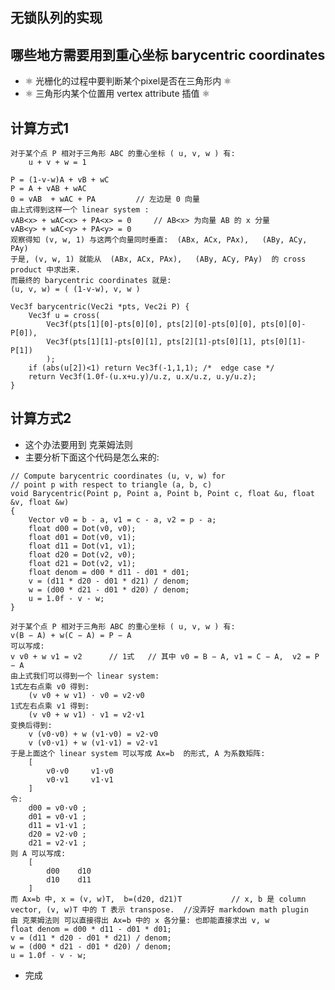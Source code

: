 ## 无锁队列的实现


## 哪些地方需要用到重心坐标 barycentric coordinates
- ⚛️ 光栅化的过程中要判断某个pixel是否在三角形内 ⚛️
- ⚛️ 三角形内某个位置用 vertex attribute 插值 ⚛️



## 计算方式1
	对于某个点 P 相对于三角形 ABC 的重心坐标 ( u, v, w ) 有: 
		u + v + w = 1 

    P = (1-v-w)A + vB + wC 
    P = A + vAB + wAC 
    0 = vAB  + wAC + PA         // 左边是 0 向量
    由上式得到这样一个 linear system :
    vAB<x> + wAC<x> + PA<x> = 0		// AB<x> 为向量 AB 的 x 分量
    vAB<y> + wAC<y> + PA<y> = 0 
    观察得知 (v, w, 1) 与这两个向量同时垂直:  (ABx, ACx, PAx),   (ABy, ACy, PAy) 
    于是, (v, w, 1) 就能从  (ABx, ACx, PAx),   (ABy, ACy, PAy)  的 cross product 中求出来. 
    而最终的 barycentric coordinates 就是: 
    (u, v, w) = ( (1-v-w), v, w )

```
Vec3f barycentric(Vec2i *pts, Vec2i P) { 
    Vec3f u = cross(
		Vec3f(pts[1][0]-pts[0][0], pts[2][0]-pts[0][0], pts[0][0]-P[0]), 
        Vec3f(pts[1][1]-pts[0][1], pts[2][1]-pts[0][1], pts[0][1]-P[1])
		);
    if (abs(u[2])<1) return Vec3f(-1,1,1); /*  edge case */
    return Vec3f(1.0f-(u.x+u.y)/u.z, u.x/u.z, u.y/u.z); 
} 

```
## 计算方式2

- 这个办法要用到 克莱姆法则
- 主要分析下面这个代码是怎么来的:   
```
// Compute barycentric coordinates (u, v, w) for
// point p with respect to triangle (a, b, c)
void Barycentric(Point p, Point a, Point b, Point c, float &u, float &v, float &w)
{
    Vector v0 = b - a, v1 = c - a, v2 = p - a;
    float d00 = Dot(v0, v0);
    float d01 = Dot(v0, v1);
    float d11 = Dot(v1, v1);
    float d20 = Dot(v2, v0);
    float d21 = Dot(v2, v1);
    float denom = d00 * d11 - d01 * d01;
    v = (d11 * d20 - d01 * d21) / denom;
    w = (d00 * d21 - d01 * d20) / denom;
    u = 1.0f - v - w;
}
```



	对于某个点 P 相对于三角形 ABC 的重心坐标 ( u, v, w ) 有:
	v(B − A) + w(C − A) = P − A
	可以写成:
	v v0 + w v1 = v2      // 1式   // 其中 v0 = B − A, v1 = C − A,  v2 = P − A 
	由上式我们可以得到一个 linear system:
	1式左右点乘 v0 得到: 
		(v v0 + w v1) · v0 = v2·v0			
	1式左右点乘 v1 得到: 
		(v v0 + w v1) · v1 = v2·v1	
	变换后得到:
		v (v0·v0) + w (v1·v0) = v2·v0
		v (v0·v1) + w (v1·v1) = v2·v1
	于是上面这个 linear system 可以写成 Ax=b  的形式, A 为系数矩阵:
		[
			v0·v0     v1·v0
			v0·v1     v1·v1
		]
	令:
		d00 = v0·v0 ;
		d01 = v0·v1 ;
		d11 = v1·v1 ;
		d20 = v2·v0 ; 
		d21 = v2·v1 ; 
	则 A 可以写成:
		[
			d00    d10
			d10    d11
		]
	而 Ax=b 中, x = (v, w)T,  b=(d20, d21)T			// x, b 是 column vector, (v, w)T 中的 T 表示 transpose.  //没弄好 markdown math plugin
	由 克莱姆法则 可以直接得出 Ax=b 中的 x 各分量: 也即能直接求出 v, w 
	float denom = d00 * d11 - d01 * d01;
	v = (d11 * d20 - d01 * d21) / denom;
	w = (d00 * d21 - d01 * d20) / denom;
	u = 1.0f - v - w; 
- 完成







